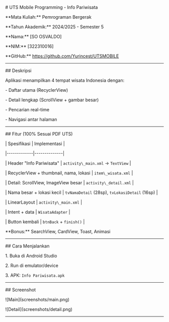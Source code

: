 \# UTS Mobile Programming - Info Pariwisata



\*\*Mata Kuliah:\*\* Pemrograman Bergerak  

\*\*Tahun Akademik:\*\* 2024/2025 - Semester 5  

\*\*Nama:\*\* \[SO OSVALDO]  

\*\*NIM:\*\* \[322310016]  

\*\*GitHub:\*\* https://github.com/Yurincest/UTSMOBILE



---



\## Deskripsi

Aplikasi menampilkan 4 tempat wisata Indonesia dengan:

\- Daftar utama (RecyclerView)

\- Detail lengkap (ScrollView + gambar besar)

\- Pencarian real-time

\- Navigasi antar halaman



---



\## Fitur (100% Sesuai PDF UTS)



| Spesifikasi | Implementasi |

|-------------|--------------|

| Header "Info Pariwisata" | `activity\_main.xml` → `TextView` |

| RecyclerView + thumbnail, nama, lokasi | `item\_wisata.xml` |

| Detail: ScrollView, ImageView besar | `activity\_detail.xml` |

| Nama besar + lokasi kecil | `tvNamaDetail` (28sp), `tvLokasiDetail` (16sp) |

| LinearLayout | `activity\_main.xml` |

| Intent + data | `WisataAdapter` |

| Button kembali | `btnBack` + `finish()` |



\*\*Bonus:\*\* SearchView, CardView, Toast, Animasi



---



\## Cara Menjalankan

1\. Buka di Android Studio

2\. Run di emulator/device

3\. APK: `Info Pariwisata.apk`



---



\## Screenshot

!\[Main](screenshots/main.png)  

!\[Detail](screenshots/detail.png)



---




